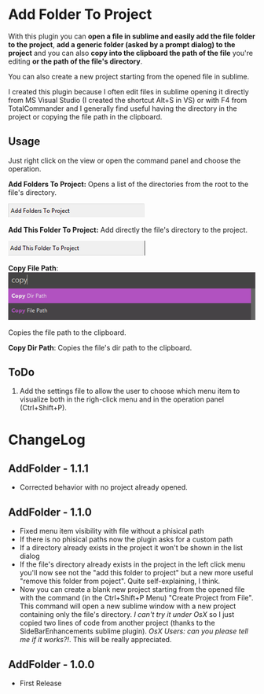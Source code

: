 Add Folder To Project
=====================

With this plugin you can **open a file in sublime and easily add the file folder to the project**, **add a generic folder (asked by a prompt dialog) to the project** and you can also **copy into the clipboard the path of the file** you're editing **or the path of the file's directory**.

You can also create a new project starting from the opened file in sublime.

I created this plugin because I often edit files in sublime opening it directly from MS Visual Studio (I created the shortcut Alt+S in VS) or with F4 from TotalCommander and I generally find useful having the directory in the project or copying the file path in the clipboard.

Usage
-----
Just right click on the view or open the command panel and choose the operation.

**Add Folders To Project:**
Opens a list of the directories from the root to the file's directory.

![Add Folders To Project](./images/AddFolders.png)

**Add This Folder To Project:**
Add directly the file's directory to the project. 

![Add This Folders To Project](./images/AddThisFolder.png)

**Copy File Path**:
![Copy Path](./images/CopyPath.png)

Copies the file path to the clipboard.

**Copy Dir Path**:
Copies the file's dir path to the clipboard.

ToDo
----
1. Add the settings file to allow the user to choose which menu item to visualize both in the righ-click menu and in the operation panel (Ctrl+Shift+P).

ChangeLog
=========
AddFolder - 1.1.1
---------------
- Corrected behavior with no project already opened.

AddFolder - 1.1.0
---------------
- Fixed menu item visibility with file without a phisical path
- If there is no phisical paths now the plugin asks for a custom path
- If a directory already exists in the project it won't be shown in the list dialog
- If the file's directory already exists in the project in the left click menu you'll now see not the "add this folder to project" but a new more useful "remove this folder from poject". Quite self-explaining, I think.
- Now you can create a blank new project starting from the opened file with the command (in the Ctrl+Shift+P Menu) "Create Project from File". This command will open a new sublime window with a new project containing only the file's directory. *I can't try it under OsX* so I just copied two lines of code from another project (thanks to the SideBarEnhancements sublime plugin). *OsX Users: can you please tell me if it works?!*. This will be really appreciated.

AddFolder - 1.0.0
---------------
- First Release